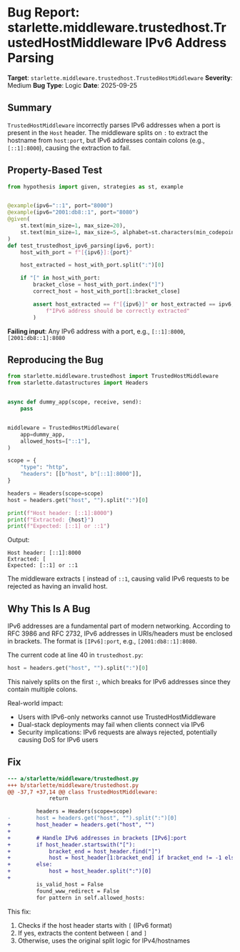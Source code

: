 # Bug Report: starlette.middleware.trustedhost.TrustedHostMiddleware IPv6 Address Parsing

**Target**: `starlette.middleware.trustedhost.TrustedHostMiddleware`
**Severity**: Medium
**Bug Type**: Logic
**Date**: 2025-09-25

## Summary

`TrustedHostMiddleware` incorrectly parses IPv6 addresses when a port is present in the `Host` header. The middleware splits on `:` to extract the hostname from `host:port`, but IPv6 addresses contain colons (e.g., `[::1]:8000`), causing the extraction to fail.

## Property-Based Test

```python
from hypothesis import given, strategies as st, example


@example(ipv6="::1", port="8000")
@example(ipv6="2001:db8::1", port="8080")
@given(
    st.text(min_size=1, max_size=20),
    st.text(min_size=1, max_size=5, alphabet=st.characters(min_codepoint=48, max_codepoint=57))
)
def test_trustedhost_ipv6_parsing(ipv6, port):
    host_with_port = f"[{ipv6}]:{port}"

    host_extracted = host_with_port.split(":")[0]

    if "[" in host_with_port:
        bracket_close = host_with_port.index("]")
        correct_host = host_with_port[1:bracket_close]

        assert host_extracted == f"[{ipv6}]" or host_extracted == ipv6, (
            f"IPv6 address should be correctly extracted"
        )
```

**Failing input**: Any IPv6 address with a port, e.g., `[::1]:8000`, `[2001:db8::1]:8080`

## Reproducing the Bug

```python
from starlette.middleware.trustedhost import TrustedHostMiddleware
from starlette.datastructures import Headers


async def dummy_app(scope, receive, send):
    pass


middleware = TrustedHostMiddleware(
    app=dummy_app,
    allowed_hosts=["::1"],
)

scope = {
    "type": "http",
    "headers": [[b"host", b"[::1]:8000"]],
}

headers = Headers(scope=scope)
host = headers.get("host", "").split(":")[0]

print(f"Host header: [::1]:8000")
print(f"Extracted: {host}")
print(f"Expected: [::1] or ::1")
```

Output:
```
Host header: [::1]:8000
Extracted: [
Expected: [::1] or ::1
```

The middleware extracts `[` instead of `::1`, causing valid IPv6 requests to be rejected as having an invalid host.

## Why This Is A Bug

IPv6 addresses are a fundamental part of modern networking. According to RFC 3986 and RFC 2732, IPv6 addresses in URIs/headers must be enclosed in brackets. The format is `[IPv6]:port`, e.g., `[2001:db8::1]:8080`.

The current code at line 40 in `trustedhost.py`:
```python
host = headers.get("host", "").split(":")[0]
```

This naively splits on the first `:`, which breaks for IPv6 addresses since they contain multiple colons.

Real-world impact:
- Users with IPv6-only networks cannot use TrustedHostMiddleware
- Dual-stack deployments may fail when clients connect via IPv6
- Security implications: IPv6 requests are always rejected, potentially causing DoS for IPv6 users

## Fix

```diff
--- a/starlette/middleware/trustedhost.py
+++ b/starlette/middleware/trustedhost.py
@@ -37,7 +37,14 @@ class TrustedHostMiddleware:
             return

         headers = Headers(scope=scope)
-        host = headers.get("host", "").split(":")[0]
+        host_header = headers.get("host", "")
+
+        # Handle IPv6 addresses in brackets [IPv6]:port
+        if host_header.startswith("["):
+            bracket_end = host_header.find("]")
+            host = host_header[1:bracket_end] if bracket_end != -1 else host_header
+        else:
+            host = host_header.split(":")[0]
+
         is_valid_host = False
         found_www_redirect = False
         for pattern in self.allowed_hosts:
```

This fix:
1. Checks if the host header starts with `[` (IPv6 format)
2. If yes, extracts the content between `[` and `]`
3. Otherwise, uses the original split logic for IPv4/hostnames